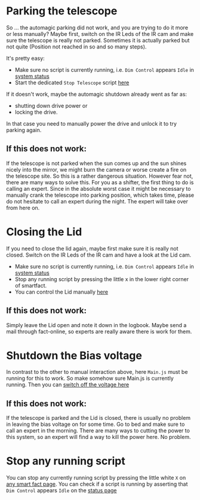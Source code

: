 # Parking the telescope 

So ... the automagic parking did not work, and you are trying to do it more or less manually?
Maybe first, switch on the IR Leds of the IR cam and make sure the telescope is really not parked.
Sometimes it is actually parked but not quite (Position not reached in so and so many steps). 

It's pretty easy:

 * Make sure no script is currently running, i.e. `Dim Control` appears `Idle` in [system status](http://fact-project.org/smartfact/index.html#status)
 * Start the dedicated `Stop Telescope` script [here](http://fact-project.org/smartfact/index.html?#dodrivepark)

If it doesn't work, maybe the automagic shutdown already went as far as:
 * shutting down drive power or
 * locking the drive.
 
In that case you need to manually power the drive and unlock it to try parking again.

## If this does not work:
 
If the telescope is not parked when the sun comes up and the sun shines nicely into the mirror, we might burn the camera or worse create a fire
on the telescope site. So this is a rather dangerous situation. However fear not, there are many ways to solve this. 
For you as a shifter, the first thing to do is calling an expert. 
Since in the absolute worst case it might be necessary to manually crank the telescope into parking position, which takes time,
please do not hesitate to call an expert during the night. The expert will take over from here on.


# Closing the Lid

 If you need to close the lid again, maybe first make sure it is really not closed.
 Switch on the IR Leds of the IR cam and have a look at the Lid cam.
 
 * Make sure no script is currently running, i.e. `Dim Control` appears `Idle` in [system status](http://fact-project.org/smartfact/index.html#status)
  * Stop any running script by pressing the little x in the lower right corner of smartfact.
 * You can control the Lid manually [here](http://fact-project.org/smartfact/index.html?#control-lid)

 ## If this does not work:
 
 Simply leave the Lid open and note it down in the logbook. Maybe send a mail through fact-online, so experts are really aware there is work for them.
 

# Shutdown the Bias voltage

In contrast to the other to manual interaction above, here `Main.js` must be running for this to work.
So make somehow sure Main.js is currently running. Then you can [switch off the voltage here](http://fact-project.org/smartfact/index.html?#irqOff)

## If this does not work:
 
If the telescope is parked and the Lid is closed, there is usually no problem in leaving the bias voltage on for some time.
Go to bed and make sure to call an expert in the morning. There are many ways to cutting the power to this system, so an expert will find a way to kill the power here.
No problem.

# Stop any running script

You can stop any currently running script by pressing the little white `X` on [any smart fact page](http://fact-project.org/smartfact/index.html).
You can check if a script is running by asserting that `Dim Control` appears `Idle` on the [status page](http://fact-project.org/smartfact/index.html?#status)
